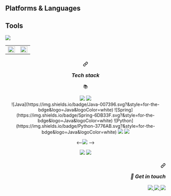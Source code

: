 
## Platforms & Languages

## Tools
<img src="https://img.shields.io/badge/Eclipse-2C2255?style=for-the-badge&logo=Eclipse IDE&logoColor=white"/>


<table><tr><td valign="top" width="50%">
<img src="https://github-readme-stats.vercel.app/api?username=kskdeveloper&theme=flag-india&show_icons=true&count_private=true&hide_border=true" align="left" style="width: 98%" />
</td><td valign="top" width="50%">
<img src="https://github-readme-stats.vercel.app/api/top-langs/?username=kskdeveloper&hide_border=true&layout=compact&theme=flag-india" align="left" style="width: 98%" />
</td></tr></table>


<h3 align="center" dir="auto"><a id="user-content-tech-stack" class="anchor" aria-hidden="true" href="#tech-stack"><svg class="octicon octicon-link" viewBox="0 0 16 16" version="1.1" width="16" height="16" aria-hidden="true"><path fill-rule="evenodd" d="M7.775 3.275a.75.75 0 001.06 1.06l1.25-1.25a2 2 0 112.83 2.83l-2.5 2.5a2 2 0 01-2.83 0 .75.75 0 00-1.06 1.06 3.5 3.5 0 004.95 0l2.5-2.5a3.5 3.5 0 00-4.95-4.95l-1.25 1.25zm-4.69 9.64a2 2 0 010-2.83l2.5-2.5a2 2 0 012.83 0 .75.75 0 001.06-1.06 3.5 3.5 0 00-4.95 0l-2.5 2.5a3.5 3.5 0 004.95 4.95l1.25-1.25a.75.75 0 00-1.06-1.06l-1.25 1.25a2 2 0 01-2.83 0z"></path></svg></a>
<p dir="auto"><em>Tech stack</em></p>
</h3>
<p align="center" dir="auto">
  <g-emoji class="g-emoji" alias="books" fallback-src="https://github.githubassets.com/images/icons/emoji/unicode/1f4da.png">📚</g-emoji>
</p>
<div align="center" dir="auto">
  <a target="_blank" rel="noopener noreferrer nofollow" href="https://camo.githubusercontent.com/25187b6699482554442f6d13c1d936514d5924f0a31ba849bd1790e5478cb2fc/68747470733a2f2f696d672e736869656c64732e696f2f62616467652f2d48544d4c2d4533344632363f6c6f676f3d48544d4c35266c6f676f436f6c6f723d7768697465"><img src="https://camo.githubusercontent.com/25187b6699482554442f6d13c1d936514d5924f0a31ba849bd1790e5478cb2fc/68747470733a2f2f696d672e736869656c64732e696f2f62616467652f2d48544d4c2d4533344632363f6c6f676f3d48544d4c35266c6f676f436f6c6f723d7768697465" data-canonical-src="https://img.shields.io/badge/-HTML-E34F26?logo=HTML5&amp;logoColor=white" style="max-width: 100%;"></a>
  <a target="_blank" rel="noopener noreferrer nofollow" href="https://camo.githubusercontent.com/a0f88d69aa52bd431d8680aae879dd619eda1a182d9a444ef5a46e32b952ca49/68747470733a2f2f696d672e736869656c64732e696f2f62616467652f2d4353532d3135373242363f6c6f676f3d43535333266c6f676f436f6c6f723d7768697465"><img src="https://camo.githubusercontent.com/a0f88d69aa52bd431d8680aae879dd619eda1a182d9a444ef5a46e32b952ca49/68747470733a2f2f696d672e736869656c64732e696f2f62616467652f2d4353532d3135373242363f6c6f676f3d43535333266c6f676f436f6c6f723d7768697465" data-canonical-src="https://img.shields.io/badge/-CSS-1572B6?logo=CSS3&amp;logoColor=white" style="max-width: 100%;"></a>

  <br>
![Java](https://img.shields.io/badge/Java-007396.svg?&style=for-the-bdge&logo=Java&logoColor=white)
![Spring](https://img.shields.io/badge/Spring-6DB33F.svg?&style=for-the-bdge&logo=Java&logoColor=white)
![Python](https://img.shields.io/badge/Python-3776AB.svg?&style=for-the-bdge&logo=Java&logoColor=white)
  <a target="_blank" rel="noopener noreferrer nofollow" href="https://camo.githubusercontent.com/f251036a7079d1517a9be51745c7f0e6d8cffa39a5b5b4df1e7b8c3baa5bfe62/68747470733a2f2f696d672e736869656c64732e696f2f62616467652f2d4a6176615363726970742d4637444631453f6c6f676f3d4a617661536372697074266c6f676f436f6c6f723d626c61636b"><img src="https://camo.githubusercontent.com/f251036a7079d1517a9be51745c7f0e6d8cffa39a5b5b4df1e7b8c3baa5bfe62/68747470733a2f2f696d672e736869656c64732e696f2f62616467652f2d4a6176615363726970742d4637444631453f6c6f676f3d4a617661536372697074266c6f676f436f6c6f723d626c61636b" data-canonical-src="https://img.shields.io/badge/-JavaScript-F7DF1E?logo=JavaScript&amp;logoColor=black" style="max-width: 100%;"></a>
  <a target="_blank" rel="noopener noreferrer nofollow" href="https://camo.githubusercontent.com/a55a913d64d366c6be4b5376841640aedd15f7f7f811a8bf739b9a70b61e1ae9/68747470733a2f2f696d672e736869656c64732e696f2f62616467652f2d6a51756572792d3037363941443f6c6f676f3d6a5175657279266c6f676f436f6c6f723d7768697465"><img src="https://camo.githubusercontent.com/a55a913d64d366c6be4b5376841640aedd15f7f7f811a8bf739b9a70b61e1ae9/68747470733a2f2f696d672e736869656c64732e696f2f62616467652f2d6a51756572792d3037363941443f6c6f676f3d6a5175657279266c6f676f436f6c6f723d7768697465" data-canonical-src="https://img.shields.io/badge/-jQuery-0769AD?logo=jQuery&amp;logoColor=white" style="max-width: 100%;"></a>


 
  <--<a target="_blank" rel="noopener noreferrer nofollow" href="https://camo.githubusercontent.com/27743002acfcc0468bc1fed58c97dcc20dae78c730360e2b35dbc36432719ca6/68747470733a2f2f696d672e736869656c64732e696f2f62616467652f2d4157532d3233324633453f6c6f676f3d416d617a6f6e20415753266c6f676f436f6c6f723d7768697465"><img src="https://camo.githubusercontent.com/27743002acfcc0468bc1fed58c97dcc20dae78c730360e2b35dbc36432719ca6/68747470733a2f2f696d672e736869656c64732e696f2f62616467652f2d4157532d3233324633453f6c6f676f3d416d617a6f6e20415753266c6f676f436f6c6f723d7768697465" data-canonical-src="https://img.shields.io/badge/-AWS-232F3E?logo=Amazon AWS&amp;logoColor=white" style="max-width: 100%;"></a> -->


  <a target="_blank" rel="noopener noreferrer nofollow" href="https://camo.githubusercontent.com/7ab564b628ede46b5b1cdc871a8cdd6ec5c32c74e934b0858eaaae61fff23ce8/68747470733a2f2f696d672e736869656c64732e696f2f62616467652f2d4769742d4630353033323f6c6f676f3d476974266c6f676f436f6c6f723d7768697465"><img src="https://camo.githubusercontent.com/7ab564b628ede46b5b1cdc871a8cdd6ec5c32c74e934b0858eaaae61fff23ce8/68747470733a2f2f696d672e736869656c64732e696f2f62616467652f2d4769742d4630353033323f6c6f676f3d476974266c6f676f436f6c6f723d7768697465" data-canonical-src="https://img.shields.io/badge/-Git-F05032?logo=Git&amp;logoColor=white" style="max-width: 100%;"></a>
  <a target="_blank" rel="noopener noreferrer nofollow" href="https://camo.githubusercontent.com/f408acd820de90feff83cc1ea65f6742cd09e3a1171a389087377844338a44c9/68747470733a2f2f696d672e736869656c64732e696f2f62616467652f2d4769744875622d3030303030303f6c6f676f3d476974487562266c6f676f436f6c6f723d7768697465"><img src="https://camo.githubusercontent.com/f408acd820de90feff83cc1ea65f6742cd09e3a1171a389087377844338a44c9/68747470733a2f2f696d672e736869656c64732e696f2f62616467652f2d4769744875622d3030303030303f6c6f676f3d476974487562266c6f676f436f6c6f723d7768697465" data-canonical-src="https://img.shields.io/badge/-GitHub-000000?logo=GitHub&amp;logoColor=white" style="max-width: 100%;"></a>





<h3 align="right" dir="auto"><a id="user-content--get-in-touch" class="anchor" aria-hidden="true" href="#-get-in-touch"><svg class="octicon octicon-link" viewBox="0 0 16 16" version="1.1" width="16" height="16" aria-hidden="true"><path fill-rule="evenodd" d="M7.775 3.275a.75.75 0 001.06 1.06l1.25-1.25a2 2 0 112.83 2.83l-2.5 2.5a2 2 0 01-2.83 0 .75.75 0 00-1.06 1.06 3.5 3.5 0 004.95 0l2.5-2.5a3.5 3.5 0 00-4.95-4.95l-1.25 1.25zm-4.69 9.64a2 2 0 010-2.83l2.5-2.5a2 2 0 012.83 0 .75.75 0 001.06-1.06 3.5 3.5 0 00-4.95 0l-2.5 2.5a3.5 3.5 0 004.95 4.95l1.25-1.25a.75.75 0 00-1.06-1.06l-1.25 1.25a2 2 0 01-2.83 0z"></path></svg></a>
<p dir="auto"><em><g-emoji class="g-emoji" alias="handshake" fallback-src="https://github.githubassets.com/images/icons/emoji/unicode/1f91d.png">🤝</g-emoji> Get in touch</em></p>
</h3>

<p align="right" dir="auto">
  <a href="mailto: sukyung5555@gmail.com" alt="gmail">
    <img src="https://camo.githubusercontent.com/c6f99830ac89d3ad9d1c09bbd6b78ef6cda3b73d9b9d4c6af3f06670a954b750/68747470733a2f2f696d672e736869656c64732e696f2f62616467652f2d476d61696c2d4431343833363f6c6f676f3d476d61696c266c6f676f436f6c6f723d7768697465" data-canonical-src="https://img.shields.io/badge/-Gmail-D14836?logo=Gmail&amp;logoColor=white" style="max-width: 100%;">
  </a>
  <a href="https://godseanggo.tistory.com/" alt="kskdeveloper.log" rel="nofollow">
    <img src="https://camo.githubusercontent.com/c8048764b3e1a538000229dc23d478e2eb5db5106d35d9dddb06196e48719a64/68747470733a2f2f696d672e736869656c64732e696f2f62616467652f2d56656c6f672d3230633939373f6c6f676f3d56696d656f266c6f676f436f6c6f723d7768697465" data-canonical-src="https://img.shields.io/badge/-TSTORY-lightgrey" style="max-width: 100%;">
  </a>
  <a href="https://cute-sundae-9e5.notion.site/2cc66dad89e34739b817a359f1d87a42?v=015e73ec80e04e5e9b9ae1281f686ef7" alt="resume" rel="nofollow">
    <img src="https://camo.githubusercontent.com/673d74ca18cee3d05c1bd5e358266f9420e8c85e7d6c6b21e58b852c0302e6eb/68747470733a2f2f696d672e736869656c64732e696f2f62616467652f2d506f7274666f6c696f2d3030303030303f6c6f676f3d4e6f74696f6e266c6f676f436f6c6f723d7768697465" data-canonical-src="https://img.shields.io/badge/-Portfolio-000000?logo=Notion&amp;logoColor=white" style="max-width: 100%;">
  </a>
</p>
